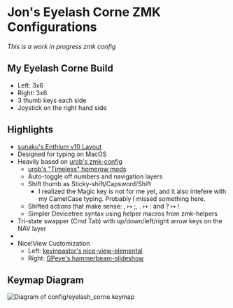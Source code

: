 # Jon's Eyelash Corne ZMK Configurations
_This is a work in progress zmk config_

## My Eyelash Corne Build
- Left: 3x6
- Right: 3x6
- 3 thumb keys each side
- Joystick on the right hand side

## Highlights
- [sunaku's Enthium v10 Layout](https://github.com/sunaku/enthium)
- Designed for typing on MacOS
- Heavily based on [urob's zmk-config](https://github.com/urob/zmk-config)
  - [urob's "Timeless" homerow mods](https://github.com/urob/zmk-config/tree/main?tab=readme-ov-file#timeless-homerow-mods)
  - Auto-toggle off numbers and navigation layers
  - Shift thumb as Sticky-shift/Capsword/Shift
    - I realized the Magic key is not for me yet, and it also intefere with my CamelCase typing. Probably I missed something here.
  - Shifted actions that make sense: , ↦ ;, . ↦ : and ? ↦ !
  - Simpler Devicetree syntax using helper macros from zmk-helpers
- Tri-state swapper (Cmd Tab) with up/down/left/right arrow keys on the NAV layer
- 
- Nice!View Customization
  - Left: [kevinpastor's nice-view-elemental](https://github.com/kevinpastor/nice-view-elemental)
  - Right: [GPeye's hammerbeam-slideshow](https://github.com/GPeye/hammerbeam-slideshow)


## Keymap Diagram

![Diagram of config/eyelash_corne.keymap](keymap-drawer/eyelash_corne.svg "generated by @caksoylar's Keymap Drawer")